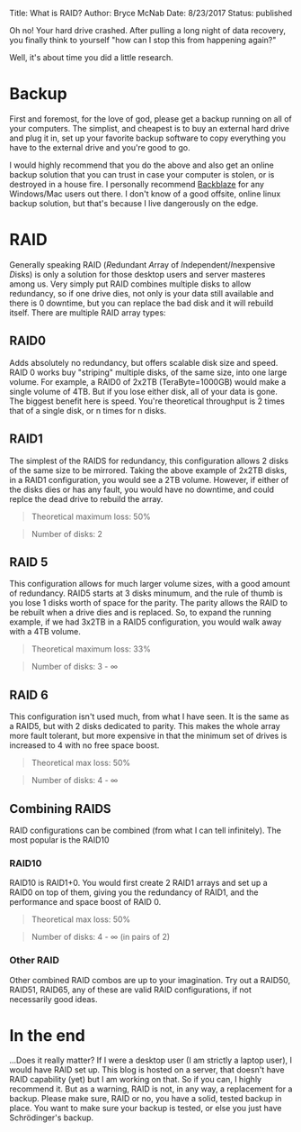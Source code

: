 Title: What is RAID?
Author: Bryce McNab
Date: 8/23/2017
Status: published

Oh no! Your hard drive crashed. After pulling a long night of data recovery, you finally think to yourself "how can I stop this from happening again?" 

Well, it's about time you did a little research.

# Backup

First and foremost, for the love of god, please get a backup running on all of your computers. The simplist, and cheapest is to buy an external hard drive and plug it in, set up your favorite backup software to copy everything you have to the external drive and you're good to go.

I would highly recommend that you do the above and also get an online backup solution that you can trust in case your computer is stolen, or is destroyed in a house fire. I personally recommend [Backblaze](https://www.backblaze.com) for any Windows/Mac users out there. I don't know of a good offsite, online linux backup solution, but that's because I live dangerously on the edge.

# RAID

Generally speaking RAID (*R*edundant *A*rray of *I*ndependent/*I*nexpensive *D*isks) is only a solution for those desktop users and server masteres among us. Very simply put RAID combines multiple disks to allow redundancy, so if one drive dies, not only is your data still available and there is 0 downtime, but you can replace the bad disk and it will rebuild itself. There are multiple RAID array types:

## RAID0

Adds absolutely no redundancy, but offers scalable disk size and speed. RAID 0 works buy "striping" multiple disks, of the same size, into one large volume. For example, a RAID0 of 2x2TB (TeraByte=1000GB) would make a single volume of 4TB. But if you lose either disk, all of your data is gone. The biggest benefit here is speed. You're theoretical throughput is 2 times that of a single disk, or n times for n disks.

## RAID1

The simplest of the RAIDS for redundancy, this configuration allows 2 disks of the same size to be mirrored. Taking the above example of 2x2TB disks, in a RAID1 configuration, you would see a 2TB volume. However, if either of the disks dies or has any fault, you would have no downtime, and could replce the dead drive to rebuild the array. 

> Theoretical maximum loss: 50%

> Number of disks: 2

## RAID 5

This configuration allows for much larger volume sizes, with a good amount of redundancy. RAID5 starts at 3 disks minumum, and the rule of thumb is you lose 1 disks worth of space for the parity. The parity allows the RAID to be rebuilt when a drive dies and is replaced. So, to expand the running example, if we had 3x2TB in a RAID5 configuration, you would walk away with a 4TB volume.

> Theoretical maximum loss: 33%

> Number of disks: 3 - ∞

## RAID 6

This configuration isn't used much, from what I have seen. It is the same as a RAID5, but with 2 disks dedicated to parity. This makes the whole array more fault tolerant, but more expensive in that the minimum set of drives is increased to 4 with no free space boost.

> Theoretical max loss: 50%

> Number of disks: 4 - ∞

## Combining RAIDS

RAID configurations can be combined (from what I can tell infinitely). The most popular is the RAID10

### RAID10

RAID10 is RAID1+0. You would first create 2 RAID1 arrays and set up a RAID0 on top of them, giving you the redundancy of RAID1, and the performance and space boost of RAID 0.

> Theoretical max loss: 50%

> Number of disks: 4 - ∞ (in pairs of 2)

### Other RAID

Other combined RAID combos are up to your imagination. Try out a RAID50, RAID51, RAID65, any of these are valid RAID configurations, if not necessarily good ideas.

# In the end

...Does it really matter? If I were a desktop user (I am strictly a laptop user), I would have RAID set up. This blog is hosted on a server, that doesn't have RAID capability (yet) but I am working on that. So if you can, I highly recommend it. But as a warning, RAID is not, in any way, a replacement for a backup. Please make sure, RAID or no, you have a solid, tested backup in place. You want to make sure your backup is tested, or else you just have Schrödinger's backup.
